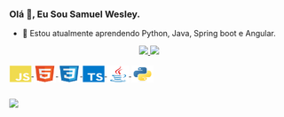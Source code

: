 ### Olá 👋, Eu Sou Samuel Wesley.

- 🌱 Estou atualmente aprendendo Python, Java, Spring boot e Angular.

<div align="center">
  <a href="https://github.com/swcprog">
  <img height="180em" src="https://github-readme-stats.vercel.app/api?username=swcprog&show_icons=true&theme=dracula&include_all_commits=true&count_private=true"/>
  <img height="180em" src="https://github-readme-stats.vercel.app/api/top-langs/?username=swcprog&layout=compact&langs_count=7&theme=dracula"/>
</div>
  <div style="display: inline_block"><br>
  <img align="center" alt="swc-Js" height="30" width="40" src="https://raw.githubusercontent.com/devicons/devicon/master/icons/javascript/javascript-plain.svg">
  <img align="center" alt="swc-HTML" height="30" width="40" src="https://raw.githubusercontent.com/devicons/devicon/master/icons/html5/html5-original.svg">
  <img align="center" alt="swc-CSS" height="30" width="40" src="https://raw.githubusercontent.com/devicons/devicon/master/icons/css3/css3-original.svg">
  <img align="center" alt="swc-CSS" height="30" width="40" src="https://raw.githubusercontent.com/devicons/devicon/master/icons/typescript/typescript-original.svg">
  <img align="center" alt="swc-CSS" height="30" width="40" src="https://raw.githubusercontent.com/devicons/devicon/master/icons/java/java-original.svg">
  <img align="center" alt="swc-CSS" height="30" width="40" src="https://raw.githubusercontent.com/devicons/devicon/master/icons/python/python-original.svg">
  
          
  
 </div>
  
  ##
  
  <a href="https://www.linkedin.com/in/samuel-wesley-3780b0230/" target="_blank"><img src="https://img.shields.io/badge/-LinkedIn-%230077B5?style=for-the-badge&logo=linkedin&logoColor=white" target="_blank"></a> 

